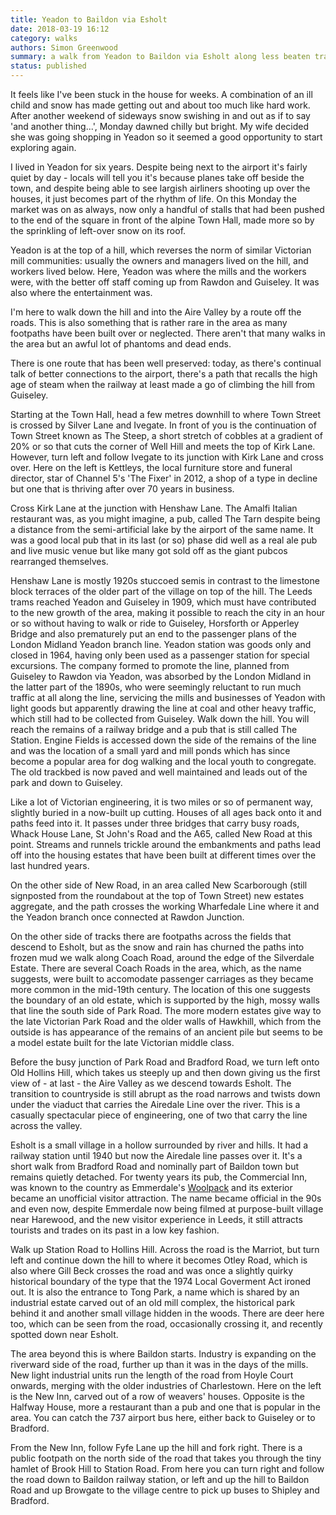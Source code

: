 ```yaml
---
title: Yeadon to Baildon via Esholt
date: 2018-03-19 16:12
category: walks
authors: Simon Greenwood
summary: a walk from Yeadon to Baildon via Esholt along less beaten tracks
status: published
---
```


It feels like I've been stuck in the house for weeks. A combination of an ill child and snow has made getting out and about too much like hard work. After another weekend of sideways snow swishing in and out as if to say 'and another thing...', Monday dawned chilly but bright. My wife decided she was going shopping in Yeadon so it seemed a good opportunity to start exploring again.

I lived in Yeadon for six years. Despite being next to the airport it's fairly quiet by day - locals will tell you it's because planes take off beside the town, and despite being able to see largish airliners shooting up over the houses, it just becomes part of the rhythm of life. On this Monday the market was on as always, now only a handful of stalls that had been pushed to the end of the square in front of the alpine Town Hall, made more so by the sprinkling of left-over snow on its roof.

Yeadon is at the top of a hill, which reverses the norm of similar Victorian mill communities: usually the owners and managers lived on the hill, and workers lived below. Here, Yeadon was where the mills and the workers were, with the better off staff coming up from Rawdon and Guiseley. It was also where the entertainment was.

I'm here to walk down the hill and into the Aire Valley by a route off the roads. This is also something that is rather rare in the area as many footpaths have been built over or neglected. There aren't that many walks in the area but an awful lot of phantoms and dead ends.

There is one route that has been well preserved: today, as there's continual talk of better connections to the airport, there's a path that recalls the high age of steam when the railway at least made a go of climbing the hill from Guiseley.

Starting at the Town Hall, head a few metres downhill to where Town Street is crossed by Silver Lane and Ivegate. In front of you is the continuation of Town Street known as The Steep, a short stretch of cobbles at a gradient of 20% or so that cuts the corner of Well Hill and meets the top of Kirk Lane. However, turn left and follow Ivegate to its junction with Kirk Lane and cross over. Here on the left is Kettleys, the local furniture store and funeral director, star of Channel 5's 'The Fixer' in 2012, a shop of a type in decline but one that is thriving after over 70 years in business.

Cross Kirk Lane at the junction with Henshaw Lane. The Amalfi Italian restaurant was, as you might imagine, a pub, called The Tarn despite being a distance from the semi-artificial lake by the airport of the same name. It was a good local pub that in its last (or so) phase did well as a real ale pub and live music venue but like many got sold off as the giant pubcos rearranged themselves.

Henshaw Lane is mostly 1920s stuccoed semis in contrast to the limestone block terraces of the older part of the village on top of the hill. The Leeds trams reached Yeadon and Guiseley in 1909, which must have contributed to the new growth of the area, making it possible to reach the city in an hour or so without having to walk or ride to Guiseley, Horsforth or Apperley Bridge and also prematurely put an end to the passenger plans of the London Midland Yeadon branch line. Yeadon station was goods only and closed in 1964, having only been used as a passenger station for special excursions. The company formed to promote the line, planned from Guiseley to Rawdon via Yeadon, was absorbed by the London Midland in the latter part of the 1890s, who were seemingly reluctant to run much traffic at all along the line, servicing the mills and businesses of Yeadon with light goods but apparently drawing the line at coal and other heavy traffic, which still had to be collected from Guiseley.
Walk down the hill. You will reach the remains of a railway bridge and a pub that is still called The Station. Engine Fields is accessed down the side of the remains of the line and was the location of a small yard and mill ponds which has since become a popular area for dog walking and the local youth to congregate. The old trackbed is now paved and well maintained and leads out of the park and down to Guiseley.

Like a lot of Victorian engineering, it is two miles or so of permanent way, slightly buried in a now-built up cutting. Houses of all ages back onto it and paths feed into it. It passes under three bridges that carry busy roads, Whack House Lane, St John's Road and the A65, called New Road at this point. Streams and runnels trickle around the embankments and paths lead off into the housing estates that have been built at different times over the last hundred years.

On the other side of New Road, in an area called New Scarborough (still signposted from the roundabout at the top of Town Street) new estates aggregate, and the path crosses the working Wharfedale Line where it and the Yeadon branch once connected at Rawdon Junction.

On the other side of tracks there are footpaths across the fields that descend to Esholt, but as the snow and rain has churned the paths into frozen mud we walk along Coach Road, around the edge of the Silverdale Estate. There are several Coach Roads in the area, which, as the name suggests, were built to accomodate passenger carriages as they became more common in the mid-19th century. The location of this one suggests the boundary of an old estate, which is supported by the high, mossy walls that line the south side of Park Road. The  more modern estates give way to the late Victorian Park Road and the older walls of Hawkhill, which from the outside is has appearance of the remains of an ancient pile but seems to be a model estate built for the late Victorian middle class.

Before the busy junction of Park Road and Bradford Road, we turn left onto Old Hollins Hill, which takes us steeply up and then down giving us the first view of - at last - the Aire Valley as we descend towards Esholt. The transition to countryside is still abrupt as the road narrows and twists down under the viaduct that carries the Airedale Line over the river. This is a casually spectacular piece of engineering, one of two that carry the line across the valley.

Esholt is a small village in a hollow surrounded by river and hills. It had a railway station until 1940 but now the Airedale line passes over it. It's a short walk from Bradford Road and nominally part of Baildon town but remains quietly detached. For twenty years its pub, the Commercial Inn, was known to the country as Emmerdale's [Woolpack](the-woolpack-esholt.html) and its exterior became an unofficial visitor attraction. The name became official in the 90s and even now, despite Emmerdale now being filmed at purpose-built village near Harewood, and the new visitor experience in Leeds, it still attracts tourists and trades on its past in a low key fashion.

Walk up Station Road to Hollins Hill. Across the road is the Marriot, but turn left and continue down the hill to where it becomes Otley Road, which is also where Gill Beck crosses the road and was once a slightly quirky historical boundary of the type that the 1974 Local Goverment Act ironed out. It is also the entrance to Tong Park, a name which is shared by an industrial estate carved out of an old mill complex, the historical park behind it and another small village hidden in the woods. There are deer here too, which can be seen from the road, occasionally crossing it, and recently spotted down near Esholt.

The area beyond this is where Baildon starts. Industry is expanding on the riverward side of the road, further up than it was in the days of the mills. New light industrial units run the length of the road from Hoyle Court onwards, merging with the older industries of Charlestown. Here on the left is the New Inn, carved out of a row of weavers' houses. Opposite is the Halfway House, more a restaurant than a pub and one that is popular in the area. You can catch the 737 airport bus here, either back to Guiseley or to Bradford.

From the New Inn, follow Fyfe Lane up the hill and fork right. There is a public footpath on the north side of the road that takes you through the tiny hamlet of Brook Hill to Station Road. From here you can turn right and follow the road down to Baildon railway station, or left and up the hill to Baildon Road and up Browgate to the village centre to pick up buses to Shipley and Bradford.
